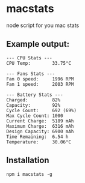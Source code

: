 # macstats
node script for you mac stats

## Example output:

```shell
--- CPU Stats ---
CPU Temp:        33.75°C

--- Fans Stats ---
Fan 0 speed:     1996 RPM
Fan 1 speed:     2003 RPM

--- Battery Stats ---
Charged:         82%
Capacity:        92%
Cycle Count:     692 (69%)
Max Cycle Count: 1000
Current Charge:  5189 mAh
Maximum Charge:  6316 mAh
Design Capacity: 6900 mAh
Time Remaining:  6.54 h
Temperature:     30.06°C
```

## Installation

```shell
npm i macstats -g
```